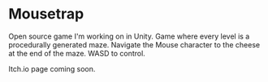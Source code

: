 # Mousetrap
Open source game I'm working on in Unity. Game where every level is a procedurally generated maze.
Navigate the Mouse character to the cheese at the end of the maze.
WASD to control.

Itch.io page coming soon.